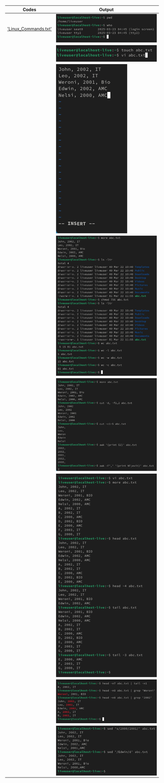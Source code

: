 | Codes | Output |
  |-------|--------|
  |['Linux_Commands.txt'](./Codes/Linux_Commands.txt)|![Image1.png](./Outputs/Image1.png)|
  | |![Image2.png](.//Outputs/Image2.png)|
  | |![Image3.png](./Outputs/Image3.png)|
  | |![Image4.png](./Outputs/Image4.png)|
  | |![Image5.png](./Outputs/Image5.png)|
  | |![Image6.png](./Outputs/Image6.png)|
  | |![Image7.png](./Outputs/Image7.png)|
  | |![Image8.png](./Outputs/Image8.png)|

